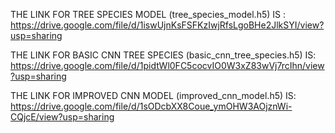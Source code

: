 THE LINK FOR TREE SPECIES MODEL (tree_species_model.h5) IS :
https://drive.google.com/file/d/1iswUjnKsFSFKzIwjRfsLgoBHe2JlkSYI/view?usp=sharing

THE LINK FOR BASIC CNN TREE SPECIES (basic_cnn_tree_species.h5) IS:
https://drive.google.com/file/d/1pidtWl0FC5cocvIO0W3xZ83wVj7rcIhn/view?usp=sharing

THE LINK FOR IMPROVED CNN MODEL (improved_cnn_model.h5) IS:
https://drive.google.com/file/d/1sODcbXX8Coue_ymOHW3AOjznWi-CQjcE/view?usp=sharing

